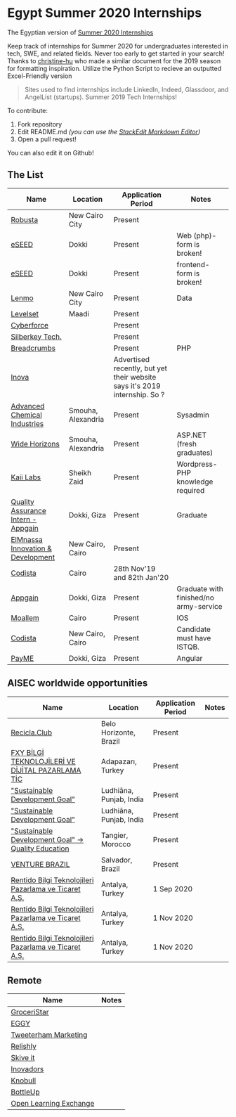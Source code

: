 
# Egypt Summer 2020 Internships
The Egyptian version of [Summer 2020 Internships](https://github.com/elaine-zheng/summer2020internships)

Keep track of internships for Summer 2020 for undergraduates interested in tech, SWE, and related fields. Never too early to get started in your search! Thanks to [christine-hu](https://github.com/christine-hu/summer-2019-internships) who made a similar document for the 2019 season for formatting inspiration. Utilize the Python Script to recieve an outputted Excel-Friendly version

> Sites used to find internships include LinkedIn, Indeed, Glassdoor, and AngelList (startups).
Summer 2019 Tech Internships!


To contribute:
 1. Fork repository
 2. Edit README.md *(you can use the [StackEdit Markdown Editor](https://stackedit.io/app#))*
 3. Open a pull request!

 You can also edit it on Github!

## The List

| Name  |  Location |  Application Period |  Notes |
|---|---|---|---|
|  [Robusta](https://apply.workable.com/robusta/j/3C74AE4FAD/) |  New Cairo City |  Present |  |
|  [eSEED](https://eseed.net/careers/web-development-intern/) |  Dokki |  Present |  Web (php)- form is broken!|
|  [eSEED](https://eseed.net/careers/front-end-development-intern/) |  Dokki |  Present | frontend- form is broken! |
|  [Lenmo](https://hire.withgoogle.com/public/jobs/lenmomobi/view/P_AAAAAAGAAATEfv9VYthtwS) |  New Cairo City |  Present | Data |
|  [Levelset](https://levelset.applytojob.com/apply/221e112c6a59567756517e6e060f51077c0c66372c182f194a1e326f2224122c7f773b/Intern-Software-Engineer?sid=HqssXigOgaOX78a6M99fjZgWyFvXjnFm04v&source=INDE) |  Maadi |  Present |  |
|  [Cyberforce](https://www.cyber-force.org/careers/career-details/#1.%20Junior%20Cybersecurity%20Engineer%20%5BInternship%5D) |   |  Present |  |
|  [Silberkey Tech.](http://careers.silverkeytech.com/Job/Details/47ca0106-cc10-4771-9473-f056ab27b52c) |   |  Present |  |
|  [Breadcrumbs](https://breadcrumbs.studio/careers/?job=nt87C4pWLYa4sik0sMCgm) |   |  Present | PHP |
|  [Inova](https://inovaeg.com/jobs/#1559257655501-4be5d148-efce) |  |  Advertised recently, but yet their website says it's 2019 internship. So ? |  |
|  [Advanced Chemical Industries](https://wuzzuf.net/internship/246754-IT-System-Admin-Intern---Alexandria-Advanced-Chemical-Industries-Alexandria-Egypt) | Smouha, Alexandria |  Present | Sysadmin |
|  [Wide Horizons](https://wuzzuf.net/internship/247596-ASP-NET-Developer---Alexandria-Internship-Wide-Horizons-Alexandria-Egypt) | Smouha, Alexandria |  Present | ASP.NET (fresh graduates) |
|  [Kaii Labs](https://www.linkedin.com/jobs/view/1569435607/) | Sheikh Zaid | Present | Wordpress-PHP knowledge required | 
|  [Quality Assurance Intern - Appgain](https://wuzzuf.net/internship/248334-Quality-Assurance-Intern-Appgain-Giza-Egypt) | Dokki, Giza | Present | Graduate | 
| [ElMnassa Innovation & Development](https://wuzzuf.net/internship/250869-Android-Developer---Internship-ElMnassa-Innovation-Development-Cairo-Egypt) | New Cairo, Cairo | Present | |
| [Codista](https://wuzzuf.net/internship/250486-Flutter-Developer---Intern-Codista-Cairo-Egypt) |Cairo |  28th Nov'19 and 82th Jan'20 | |
| [Appgain](https://wuzzuf.net/internship/250193-Back-End-Developer---Intern-Appgain-Giza-Egypt) | Dokki, Giza | Present | Graduate with finished/no army-service  | 
| [Moallem](https://wuzzuf.net/internship/250733-iOS-Developer---Internship-Moallem-Cairo-Egypt) | Cairo | Present | IOS |
| [Codista](https://wuzzuf.net/internship/252867-QC-Tester---Intern-Codista-Cairo-Egypt) | New Cairo, Cairo | Present | Candidate must have ISTQB. |
| [PayME](https://wuzzuf.net/internship/252833-Front-End-Developer-Angular-PayME-Giza-Egypt) | Dokki, Giza | Present | Angular |

## AISEC worldwide opportunities

| Name  |  Location |  Application Period |  Notes |
|---|---|---|---|
|  [Recicla.Club](https://aiesec.org/opportunity/1219763?product=GE) |  Belo Horizonte, Brazil |  Present |  |
|  [FXY BİLGİ TEKNOLOJİLERİ VE DİJİTAL PAZARLAMA TİC](https://aiesec.org/opportunity/1212633?product=GE) |  Adapazarı, Turkey |  Present |  |
|  ["Sustainable Development Goal"](https://aiesec.org/opportunity/1220175?product=GV) |  Ludhiāna, Punjab, India |  Present |  |
|  ["Sustainable Development Goal"](https://aiesec.org/opportunity/1221664?product=GV) |  Ludhiāna, Punjab, India |  Present |  |
|  ["Sustainable Development Goal" -> Quality Education](https://aiesec.org/opportunity/1205084?product=GV) |  Tangier, Morocco |  Present |  |
|  [VENTURE BRAZIL](https://aiesec.org/opportunity/1218710?product=GE) |  Salvador, Brazil |  Present |  |
|  [Rentido Bilgi Teknolojileri Pazarlama ve Ticaret A.Ş.](https://aiesec.org/opportunity/1185451?product=GE) |  Antalya, Turkey |  1 Sep 2020 |  |
|  [Rentido Bilgi Teknolojileri Pazarlama ve Ticaret A.Ş.](https://aiesec.org/opportunity/1185453?product=GE) |  Antalya, Turkey |  1 Nov 2020 |  |
|  [Rentido Bilgi Teknolojileri Pazarlama ve Ticaret A.Ş.](https://aiesec.org/opportunity/1211938?product=GE) |  Antalya, Turkey |  1 Nov 2020 |  |

## Remote
| Name | Notes |
|---|---|
| [GroceriStar](https://angel.co/company/groceristar/jobs) | |
| [EGGY](https://angel.co/company/eggy/jobs/68202-frontend-developing-ui-ux) | |
| [Tweeterham Marketing](https://angel.co/company/twitterham-inc-1/jobs/54166-developer) | |
| [Relishly](https://angel.co/company/relishly/jobs/54075-data-engineer-internship) | |
| [Skive it](https://angel.co/company/skive-it/jobs/23266-software-engineering-intern) | |
| [Inovadors](https://angel.co/company/inovadors/jobs/37643-online-intern-software-engineer) | |
| [Knobull](https://angel.co/company/knobull-1/jobs/24678-cse-student-ios-dev) | |
| [BottleUp](https://angel.co/company/bottleup/jobs/50507-ios-developer-intern) | |
|  [Open Learning Exchange](https://eg.indeed.com/job/virtual-systems-engineer-intern-f0bedc2fc2b24e7a) | |
